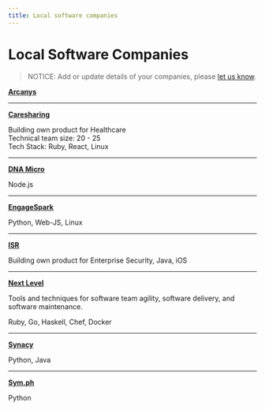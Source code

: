 ```yaml
---
title: Local software companies
---
```


# Local Software Companies

> NOTICE: Add or update details of your companies, please 
> [let us know](contact-us.html).

**[Arcanys](http://arcanys.com)**

***

**[Caresharing](http://caresharing.com)**

Building own product for Healthcare<br />
Technical team size: 20 - 25<br />
Tech Stack: Ruby, React, Linux

***

**[DNA Micro](http://dnamicro.com)**

Node.js

***

**[EngageSpark](http://engagespark.com)**

Python, Web-JS, Linux

***

**[ISR](http://www.isrus.com/)**

Building own product for Enterprise Security, Java, iOS

***

**[Next Level](http://nlevel.io)**

Tools and techniques for software team agility, software delivery, and software maintenance.

Ruby, Go, Haskell, Chef, Docker

***

**[Synacy](http://synacy.com)**

Python, Java

***

**[Sym.ph](http://sym.ph)**

Python
